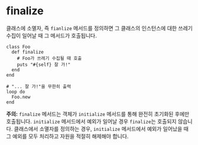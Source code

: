 # finalize

클래스에 소멸자, 즉 `fianlize` 메서드를 정의하면 그 클래스의 인스턴스에 대한 쓰레기 수집이 일어날 때 그 메서드가 호출됩니다.

```crystal
class Foo
  def finalize
    # Foo가 쓰레기 수집될 때 호출
    puts "#{self} 잘 가!"
  end
end

# "... 잘 가!"을 무한히 출력
loop do
  Foo.new
end
```

**주의:** `finalize` 메서드는 객체가 `initialize` 메서드를 통해 완전히 초기화된 후에만 호출됩니다. `initialize` 메서드에서 예외가 일어날 경우 `finalize`는 호출되지 않습니다. 클래스에서 소멸자를 정의하는 경우, `initialize` 메서드에서 예외가 일어났을 때 그 예외를 모두 처리하고 자원을 적절히 해제해야 합니다.
